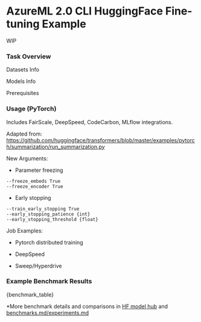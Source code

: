 # AzureML 2.0 CLI HuggingFace Fine-tuning Example

WIP  

### Task Overview  

Datasets Info  

Models Info  


Prerequisites  

### Usage (PyTorch)

Includes FairScale, DeepSpeed, CodeCarbon, MLflow integrations.  

Adapted from: https://github.com/huggingface/transformers/blob/master/examples/pytorch/summarization/run_summarization.py  

New Arguments:

- Parameter freezing
```
--freeze_embeds True
--freeze_encoder True
```
- Early stopping
```
--train_early_stopping True
--early_stopping_patience {int}
--early_stopping_threshold {float}
```

Job Examples:

- Pytorch distributed training

- DeepSpeed

- Sweep/Hyperdrive



### Example Benchmark Results

{benchmark_table}



*More benchmark details and comparisons in [HF model hub](https://huggingface.co/henryu-lin) and [benchmarks.md/experiments.md](https://github.com/henryu-lin/aml-txtsum/tree/main/research_project/incomplete)
